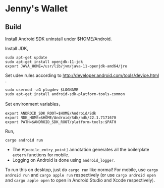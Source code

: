 # Jenny's Wallet

## Build

Install Android SDK uninstall under $HOME/Android.

Install JDK,

```
sudo apt-get update
sudo apt-get install openjdk-11-jdk
export JAVA_HOME=/usr/lib/jvm/java-11-openjdk-amd64/jre
```

Set udev rules according to http://developer.android.com/tools/device.html .

```
sudo usermod -aG plugdev $LOGNAME
sudo apt-get install android-sdk-platform-tools-common
```

Set environment variables，

```
export ANDROID_SDK_ROOT=$HOME/Android/Sdk
export NDK_HOME=$HOME/Android/Sdk/ndk/22.1.7171670
export PATH=$ANDROID_SDK_ROOT/platform-tools:$PATH
```

Run,

```
cargo android run
```

- The `#[mobile_entry_point]` annotation generates all the boilerplate `extern` functions for mobile.
- Logging on Android is done using `android_logger`.

To run this on desktop, just do `cargo run` like normal! For mobile, use `cargo android run` and `cargo apple run` respectively (or use `cargo android open` and `cargo apple open` to open in Android Studio and Xcode respectively).

